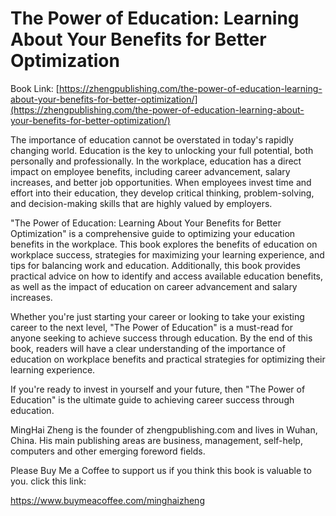 # The Power of Education: Learning About Your Benefits for Better Optimization

Book Link: [https://zhengpublishing.com/the-power-of-education-learning-about-your-benefits-for-better-optimization/](https://zhengpublishing.com/the-power-of-education-learning-about-your-benefits-for-better-optimization/)

The importance of education cannot be overstated in today's rapidly changing world. Education is the key to unlocking your full potential, both personally and professionally. In the workplace, education has a direct impact on employee benefits, including career advancement, salary increases, and better job opportunities. When employees invest time and effort into their education, they develop critical thinking, problem-solving, and decision-making skills that are highly valued by employers.

"The Power of Education: Learning About Your Benefits for Better Optimization" is a comprehensive guide to optimizing your education benefits in the workplace. This book explores the benefits of education on workplace success, strategies for maximizing your learning experience, and tips for balancing work and education. Additionally, this book provides practical advice on how to identify and access available education benefits, as well as the impact of education on career advancement and salary increases.

Whether you're just starting your career or looking to take your existing career to the next level, "The Power of Education" is a must-read for anyone seeking to achieve success through education. By the end of this book, readers will have a clear understanding of the importance of education on workplace benefits and practical strategies for optimizing their learning experience.

If you're ready to invest in yourself and your future, then "The Power of Education" is the ultimate guide to achieving career success through education.

MingHai Zheng is the founder of zhengpublishing.com and lives in Wuhan, China. His main publishing areas are business, management, self-help, computers and other emerging foreword fields.

Please Buy Me a Coffee to support us if you think this book is valuable to you. click this link:

https://www.buymeacoffee.com/minghaizheng
